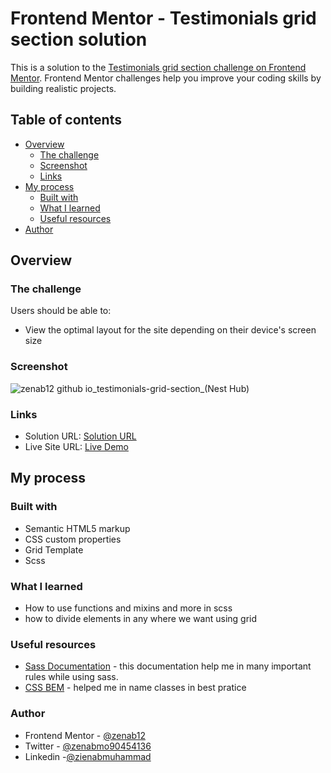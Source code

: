 # Frontend Mentor - Testimonials grid section solution
This is a solution to the [Testimonials grid section challenge on Frontend Mentor](https://www.frontendmentor.io/challenges/testimonials-grid-section-Nnw6J7Un7). Frontend Mentor challenges help you improve your coding skills by building realistic projects. 

## Table of contents

- [Overview](#overview)
  - [The challenge](#the-challenge)
  - [Screenshot](#screenshot)
  - [Links](#links)
- [My process](#my-process)
  - [Built with](#built-with)
  - [What I learned](#what-i-learned)
  - [Useful resources](#useful-resources)
- [Author](#author)

## Overview

### The challenge

Users should be able to:

- View the optimal layout for the site depending on their device's screen size

### Screenshot
![zenab12 github io_testimonials-grid-section_(Nest Hub)](https://user-images.githubusercontent.com/78083890/192655268-88e7b1b1-df29-4522-97ef-30dd4646dee7.png)


### Links

- Solution URL: [Solution URL](https://www.frontendmentor.io/solutions/testimonialsgridsection-r_LRnCsYPf)
- Live Site URL: [Live Demo](https://zenab12.github.io/testimonials-grid-section/)

## My process

### Built with

- Semantic HTML5 markup
- CSS custom properties
- Grid Template
- Scss

### What I learned
- How to use functions and mixins and more in scss 
- how to divide elements in any where we want using grid 


### Useful resources

- [Sass Documentation](https://sass-lang.com/documentation/) - this documentation help me in many important rules while using sass.
- [CSS BEM](https://www.freecodecamp.org/news/css-naming-conventions-that-will-save-you-hours-of-debugging-35cea737d849/) - helped me in name classes in best pratice

### Author

- Frontend Mentor - [@zenab12](https://www.frontendmentor.io/profile/zenab12)
- Twitter - [@zenabmo90454136](https://twitter.com/zenabmo90454136)
- Linkedin -[@zienabmuhammad](https://www.linkedin.com/in/zienabmuhammad/)


